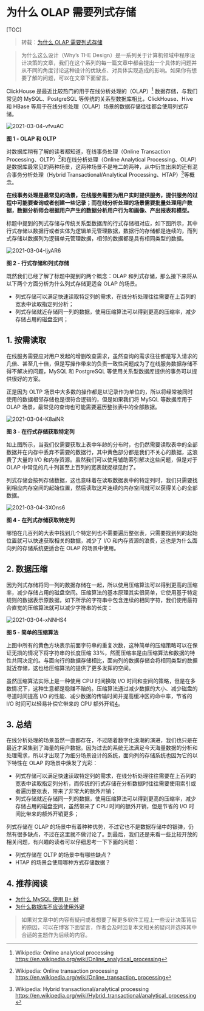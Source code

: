 # 为什么 OLAP 需要列式存储

[TOC]

> 转载：[为什么 OLAP 需要列式存储](https://draveness.me/whys-the-design-olap-column-oriented/)

> 为什么这么设计（Why’s THE Design）是一系列关于计算机领域中程序设计决策的文章，我们在这个系列的每一篇文章中都会提出一个具体的问题并从不同的角度讨论这种设计的优缺点、对具体实现造成的影响。如果你有想要了解的问题，可以在文章下面留言。

ClickHouse 是最近比较热门的用于在线分析处理的（OLAP）[^1]
数据存储，与我们常见的 MySQL、PostgreSQL 等传统的关系型数据库相比，ClickHouse、Hive 和 HBase 等用于在线分析处理（OLAP）场景的数据存储往往都会使用列式存储。

![2021-03-04-vfvuAC](https://image.ldbmcs.com/2021-03-04-vfvuAC.jpg)

**图 1 - OLAP 和 OLTP**

对数据库稍有了解的读者都知道，在线事务处理（Online Transaction Processing、OLTP）[^2]和在线分析处理（Online Analytical Processing、OLAP）是数据库最常见的两种场景，这两种场景不是唯二的两种，从中衍生出来的还有混合事务分析处理（Hybrid Transactional/Analytical Processing、HTAP）[^3]等概念。

**在线事务处理是最常见的场景，在线服务需要为用户实时提供服务，提供服务的过程中可能要查询或者创建一些记录；而在线分析处理的场景需要批量处理用户数据，数据分析师会根据用户产生的数据分析用户行为和画像、产出报表和模型。**

标题中提到的列式存储与传统关系型数据库的行式存储相对应，如下图所示，其中行式存储以数据行或者实体为逻辑单元管理数据，数据行的存储都是连续的，而列式存储以数据列为逻辑单元管理数据，相邻的数据都是具有相同类型的数据。

![2021-03-04-IjyAR6](https://image.ldbmcs.com/2021-03-04-IjyAR6.jpg)

**图 2 - 行式存储和列式存储**

既然我们已经了解了标题中提到的两个概念：OLAP 和列式存储，那么接下来将从以下两个方面分析为什么列式存储更适合 OLAP 的场景。

- 列式存储可以满足快速读取特定列的需求，在线分析处理往往需要在上百列的宽表中读取指定列分析；
- 列式存储就近存储同一列的数据，使用压缩算法可以得到更高的压缩率，减少存储占用的磁盘空间；

## 1. 按需读取

在线服务需要应对用户发起的增删改查需求，虽然查询的需求往往都是写入请求的几倍、甚至几十倍，但是写操作带来的负责一致性问题成为了在线服务数据存储不得不解决的问题，MySQL 和 PostgreSQL 等使用关系型数据库提供的事务可以提供很好的方案。

正是因为 OLTP 场景中大多数的操作都是以记录作为单位的，所以将经常被同时使用的数据相邻存储也是很符合逻辑的，但是如果我们将 MySQL 等数据库用于 OLAP 场景，最常见的查询也可能需要遍历整张表中的全部数据。

![2021-03-04-K8aiNR](https://image.ldbmcs.com/2021-03-04-K8aiNR.jpg)

**图 3 - 在行式存储获取特定列**

如上图所示，当我们仅需要获取上表中年龄的分布时，也仍然需要读取表中的全部数据并在内存中丢弃不需要的数据行，其中黄色部分都是我们不关心的数据，这浪费了大量的 I/O 和内存资源。虽然我们可以使用辅助索引解决这些问题，但是对于 OLAP 中常见的几十列甚至上百列的宽表就捉襟见肘了。

列式存储会按列存储数据，这也意味着在读取数据表中的特定列时，我们只需要找到相应内存空间的起始位置，然后读取这片连续的内存空间就可以获得关心的全部数据。

![2021-03-04-3XOns6](https://image.ldbmcs.com/2021-03-04-3XOns6.jpg)

**图 4 - 在列式存储获取特定列**

哪怕在几百列的大表中找到几个特定列也不需要遍历整张表，只需要找到列的起始位置就可以快速获取相关的数据，减少了 I/O 和内存资源的浪费，这也是为什么面向列的存储系统更适合在 OLAP 的场景中使用。

## 2. 数据压缩

因为列式存储将同一列的数据存储在一起，所以使用压缩算法可以得到更高的压缩率，减少存储占用的磁盘空间。压缩算法的基本原理其实很简单，它使用基于特定规则的数据表示原数据，如下所示的字符串中包含连续的相同字符，我们使用最符合直觉的压缩算法就可以减少字符串的长度：

![2021-03-04-xNNHS4](https://image.ldbmcs.com/2021-03-04-xNNHS4.jpg)

**图 5 - 简单的压缩算法**

上图中所有的黄色方块表示前面字符串的重复次数，这种简单的压缩策略可以在保证无损的情况下将字符串的长度压缩 33%，然而压缩率是由压缩算法和数据的特性共同决定的。与面向行的数据存储相比，面向列的数据存储会将相同类型的数据就近存储，这也给压缩算法的提供了更多发挥的空间。

虽然压缩算法实际上是一种使用 CPU 时间换取 I/O 时间和空间的策略，但是在多数情况下，这种生意都是稳赚不赔的。压缩算法通过减少数据的大小、减少磁盘的寻道时间提高 I/O 的性能、减少数据的传输时间并提高缓冲区的命中率，节省的 I/O 时间可以轻易补偿它带来的 CPU 额外开销[4](https://draveness.me/whys-the-design-olap-column-oriented/#fn:4)。

## 3. 总结

在线分析处理的场景虽然一直都存在，不过随着数字化浪潮的演进，我们也只是在最近才采集到了海量的用户数据。因为过去的系统无法满足今天海量数据的分析和处理需求，所以才出现了为细分场景设计的系统，面向列的存储系统也因为它的以下特性在 OLAP 的场景中焕发了光彩：

- 列式存储可以满足快速读取特定列的需求，在线分析处理往往需要在上百列的宽表中读取指定列分析，而传统的行式存储在分析数据时往往需要使用索引或者遍历整张表，带来了非常大的额外开销；
- 列式存储就近存储同一列的数据，使用压缩算法可以得到更高的压缩率，减少存储占用的磁盘空间，虽然带来了 CPU 时间的额外开销，但是节省的 I/O 时间比带来的额外开销更多；

列式存储在 OLAP 的场景中有着种种优势，不过它也不是数据存储中的银弹，仍然有很多缺点，不过在这里就不做讨论了。到最后，我们还是来看一些比较开放的相关问题，有兴趣的读者可以仔细思考一下下面的问题：

- 列式存储在 OLTP 的场景中有哪些缺点？
- HTAP 的场景会使用哪种方式存储数据？

## 4. 推荐阅读

- [为什么 MySQL 使用 B+ 树](https://draveness.me/whys-the-design-mysql-b-plus-tree/)
- [为什么数据库不应该使用外键](https://draveness.me/whys-the-design-database-foreign-key/)

> 如果对文章中的内容有疑问或者想要了解更多软件工程上一些设计决策背后的原因，可以在博客下面留言，作者会及时回复本文相关的疑问并选择其中合适的主题作为后续的内容。

[^1]: Wikipedia: Online analytical processing https://en.wikipedia.org/wiki/Online_analytical_processing

[^2]: Wikipedia: Online transaction processing https://en.wikipedia.org/wiki/Online_transaction_processing

[^3]: Wikipedia: Hybrid transactional/analytical processing https://en.wikipedia.org/wiki/Hybrid_transactional/analytical_processing

[^4]: Abadi D, Madden S, Ferreira M. Integrating compression and execution in column-oriented database systems[C]//Proceedings of the 2006 ACM SIGMOD international conference on Management of data. 2006: 671-682.


